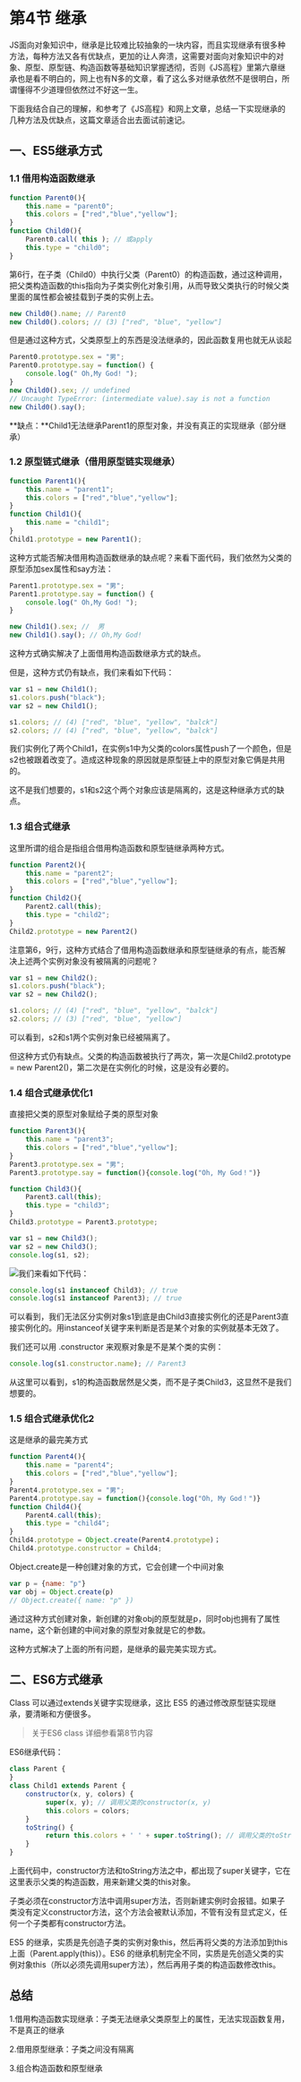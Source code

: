# 第4节 继承

JS面向对象知识中，继承是比较难比较抽象的一块内容，而且实现继承有很多种方法，每种方法又各有优缺点，更加的让人奔溃，这需要对面向对象知识中的对象、原型、原型链、构造函数等基础知识掌握透彻，否则《JS高程》里第六章继承也是看不明白的，网上也有N多的文章，看了这么多对继承依然不是很明白，所谓懂得不少道理但依然过不好这一生。

下面我结合自己的理解，和参考了《JS高程》和网上文章，总结一下实现继承的几种方法及优缺点，这篇文章适合出去面试前速记。

## 一、ES5继承方式

### 1.1 借用构造函数继承

```js
function Parent0(){
    this.name = "parent0";
    this.colors = ["red","blue","yellow"];
}
function Child0(){
    Parent0.call( this ); // 或apply
    this.type = "child0";
}
```

第6行，在子类（Child0）中执行父类（Parent0）的构造函数，通过这种调用，把父类构造函数的this指向为子类实例化对象引用，从而导致父类执行的时候父类里面的属性都会被挂载到子类的实例上去。

```js
new Child0().name; // Parent0
new Child0().colors; // (3) ["red", "blue", "yellow"]
```

但是通过这种方式，父类原型上的东西是没法继承的，因此函数复用也就无从谈起

```js
Parent0.prototype.sex = "男";
Parent0.prototype.say = function() {
    console.log(" Oh,My God! ");
}
new Child0().sex; // undefined
// Uncaught TypeError: (intermediate value).say is not a function
new Child0().say();
```

**缺点：**Child1无法继承Parent1的原型对象，并没有真正的实现继承（部分继承）

### 1.2 原型链式继承（借用原型链实现继承）

```js
function Parent1(){
    this.name = "parent1";
    this.colors = ["red","blue","yellow"];
}
function Child1(){
    this.name = "child1";
}
Child1.prototype = new Parent1();
```

这种方式能否解决借用构造函数继承的缺点呢？来看下面代码，我们依然为父类的原型添加sex属性和say方法：

```js
Parent1.prototype.sex = "男";
Parent1.prototype.say = function() {
    console.log(" Oh,My God! ");
}

new Child1().sex; //  男
new Child1().say(); // Oh,My God!
```

这种方式确实解决了上面借用构造函数继承方式的缺点。

但是，这种方式仍有缺点，我们来看如下代码：

```js
var s1 = new Child1();
s1.colors.push("black");
var s2 = new Child1();

s1.colors; // (4) ["red", "blue", "yellow", "balck"]
s2.colors; // (4) ["red", "blue", "yellow", "balck"]
```

我们实例化了两个Child1，在实例s1中为父类的colors属性push了一个颜色，但是s2也被跟着改变了。造成这种现象的原因就是原型链上中的原型对象它俩是共用的。

这不是我们想要的，s1和s2这个两个对象应该是隔离的，这是这种继承方式的缺点。

### 1.3 组合式继承

这里所谓的组合是指组合借用构造函数和原型链继承两种方式。

```js
function Parent2(){
    this.name = "parent2";
    this.colors = ["red","blue","yellow"];
}
function Child2(){
    Parent2.call(this);
    this.type = "child2";
}
Child2.prototype = new Parent2()
```

注意第6，9行，这种方式结合了借用构造函数继承和原型链继承的有点，能否解决上述两个实例对象没有被隔离的问题呢？

```js
var s1 = new Child2();
s1.colors.push("black");
var s2 = new Child2();

s1.colors; // (4) ["red", "blue", "yellow", "balck"]
s2.colors; // (3) ["red", "blue", "yellow"]
```

可以看到，s2和s1两个实例对象已经被隔离了。

但这种方式仍有缺点。父类的构造函数被执行了两次，第一次是Child2.prototype = new Parent2\(\)，第二次是在实例化的时候，这是没有必要的。

### 1.4 组合式继承优化1

直接把父类的原型对象赋给子类的原型对象

```js
function Parent3(){
    this.name = "parent3";
    this.colors = ["red","blue","yellow"];
}
Parent3.prototype.sex = "男";
Parent3.prototype.say = function(){console.log("Oh, My God！")}

function Child3(){
    Parent3.call(this);
    this.type = "child3";
}
Child3.prototype = Parent3.prototype;

var s1 = new Child3();
var s2 = new Child3();
console.log(s1, s2);
```

![](/assets/import-prototype.png)我们来看如下代码：

```js
console.log(s1 instanceof Child3); // true
console.log(s1 instanceof Parent3); // true
```

可以看到，我们无法区分实例对象s1到底是由Child3直接实例化的还是Parent3直接实例化的。用instanceof关键字来判断是否是某个对象的实例就基本无效了。

我们还可以用 .constructor 来观察对象是不是某个类的实例：

```js
console.log(s1.constructor.name); // Parent3
```

从这里可以看到，s1的构造函数居然是父类，而不是子类Child3，这显然不是我们想要的。

### 1.5 组合式继承优化2

这是继承的最完美方式

```js
function Parent4(){
    this.name = "parent4";
    this.colors = ["red","blue","yellow"];
}
Parent4.prototype.sex = "男";
Parent4.prototype.say = function(){console.log("Oh, My God！")}
function Child4(){
    Parent4.call(this);
    this.type = "child4";
}
Child4.prototype = Object.create(Parent4.prototype)；
Child4.prototype.constructor = Child4;
```

Object.create是一种创建对象的方式，它会创建一个中间对象

```js
var p = {name: "p"}
var obj = Object.create(p)
// Object.create({ name: "p" })
```

通过这种方式创建对象，新创建的对象obj的原型就是p，同时obj也拥有了属性name，这个新创建的中间对象的原型对象就是它的参数。

这种方式解决了上面的所有问题，是继承的最完美实现方式。

## 二、ES6方式继承

Class 可以通过extends关键字实现继承，这比 ES5 的通过修改原型链实现继承，要清晰和方便很多。

> 关于ES6 class 详细参看第8节内容

ES6继承代码：

```js
class Parent {
}
class Child1 extends Parent {
    constructor(x, y, colors) {
         super(x, y); // 调用父类的constructor(x, y)
         this.colors = colors;
    }
    toString() {
         return this.colors + ' ' + super.toString(); // 调用父类的toString()
    }
}
```

上面代码中，constructor方法和toString方法之中，都出现了super关键字，它在这里表示父类的构造函数，用来新建父类的this对象。

子类必须在constructor方法中调用super方法，否则新建实例时会报错。如果子类没有定义constructor方法，这个方法会被默认添加，不管有没有显式定义，任何一个子类都有constructor方法。

ES5 的继承，实质是先创造子类的实例对象this，然后再将父类的方法添加到this上面（Parent.apply\(this\)）。ES6 的继承机制完全不同，实质是先创造父类的实例对象this（所以必须先调用super方法），然后再用子类的构造函数修改this。

## 总结

1.借用构造函数实现继承：子类无法继承父类原型上的属性，无法实现函数复用，不是真正的继承

2.借用原型继承：子类之间没有隔离

3.组合构造函数和原型继承



